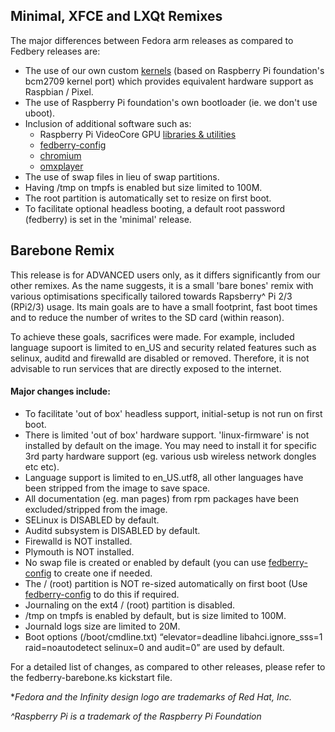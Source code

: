 ## Minimal, XFCE and LXQt Remixes

The major differences between Fedora arm releases as compared to Fedbery releases are:
- The use of our own custom [kernels](https://github.com/fedberry/kernel) (based on Raspberry Pi foundation's bcm2709 kernel port) which provides equivalent hardware support as Raspbian / Pixel.
- The use of Raspberry Pi foundation's own bootloader (ie. we don't use uboot).
- Inclusion of additional software such as:
  * Raspberry Pi VideoCore GPU [libraries & utilities](https://github.com/fedberry/raspberrypi-vc)
  * [fedberry-config](https://github.com/fedberry/fedberry-config)
  * [chromium](https://github.com/fedberry/chromium)
  * [omxplayer](https://github.com/fedberry/omxplayer)
- The use of swap files in lieu of swap partitions.
- Having /tmp on tmpfs is enabled but size limited to 100M.
- The root partition is automatically set to resize on first boot.
- To facilitate optional headless booting, a default root password (fedberry) is set in the 'minimal' release.

## Barebone Remix

This release is for ADVANCED users only, as it differs significantly from our other remixes. As the name suggests, it is a small 'bare bones' remix with various optimisations specifically tailored towards Rapsberry^ Pi 2/3 (RPi2/3) usage. Its main goals are to have a small footprint, fast boot times and to reduce the number of writes to the SD card (within reason).

To achieve these goals, sacrifices were made. For example, included language supoort is limited to en_US and security related features such as selinux, auditd and firewalld are disabled or removed. Therefore, it is not advisable to run services that are directly exposed to the internet.

#### Major changes include:
- To facilitate 'out of box' headless support, initial-setup is not run on first boot.
- There is limited 'out of box' hardware support. 'linux-firmware' is not installed by default on the image. You may need to install it for specific 3rd party hardware support (eg. various usb wireless network dongles etc etc).
- Language support is limited to en_US.utf8, all other languages have been stripped from the image to save space.
- All documentation (eg. man pages) from rpm packages have been excluded/stripped from the image.
- SELinux is DISABLED by default.
- Auditd subsystem is DISABLED by default.
- Firewalld is NOT installed.
- Plymouth is NOT installed.
- No swap file is created or enabled by default (you can use [fedberry-config](https://github.com/fedberry/fedberry-config) to create one if needed.
- The / (root) partition is NOT re-sized automatically on first boot (Use [fedberry-config](https://github.com/fedberry/fedberry-config) to do this if required.
- Journaling on the ext4 / (root) partition is disabled.
- /tmp on tmpfs is enabled by default, but is size limited to 100M.
- Journald logs size are limited to 20M.
- Boot options (/boot/cmdline.txt) “elevator=deadline libahci.ignore_sss=1 raid=noautodetect selinux=0 and audit=0” are used by default.

For a detailed list of changes, as compared to other releases, please refer to the fedberry-barebone.ks kickstart file.

**Fedora and the Infinity design logo are trademarks of Red Hat, Inc.*

*^Raspberry Pi is a trademark of the Raspberry Pi Foundation*

